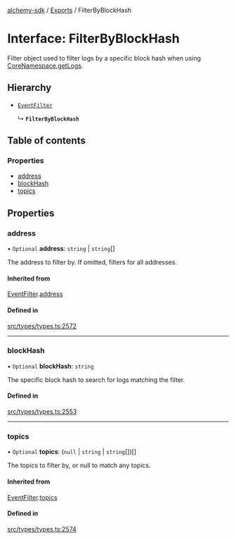 [alchemy-sdk](../README.md) / [Exports](../modules.md) / FilterByBlockHash

# Interface: FilterByBlockHash

Filter object used to filter logs by a specific block hash when using
[CoreNamespace.getLogs](../classes/CoreNamespace.md#getlogs).

## Hierarchy

- [`EventFilter`](EventFilter.md)

  ↳ **`FilterByBlockHash`**

## Table of contents

### Properties

- [address](FilterByBlockHash.md#address)
- [blockHash](FilterByBlockHash.md#blockhash)
- [topics](FilterByBlockHash.md#topics)

## Properties

### address

• `Optional` **address**: `string` \| `string`[]

The address to filter by. If omitted, filters for all addresses.

#### Inherited from

[EventFilter](EventFilter.md).[address](EventFilter.md#address)

#### Defined in

[src/types/types.ts:2572](https://github.com/alchemyplatform/alchemy-sdk-js/blob/80b6e91/src/types/types.ts#L2572)

___

### blockHash

• `Optional` **blockHash**: `string`

The specific block hash to search for logs matching the filter.

#### Defined in

[src/types/types.ts:2553](https://github.com/alchemyplatform/alchemy-sdk-js/blob/80b6e91/src/types/types.ts#L2553)

___

### topics

• `Optional` **topics**: (``null`` \| `string` \| `string`[])[]

The topics to filter by, or null to match any topics.

#### Inherited from

[EventFilter](EventFilter.md).[topics](EventFilter.md#topics)

#### Defined in

[src/types/types.ts:2574](https://github.com/alchemyplatform/alchemy-sdk-js/blob/80b6e91/src/types/types.ts#L2574)
